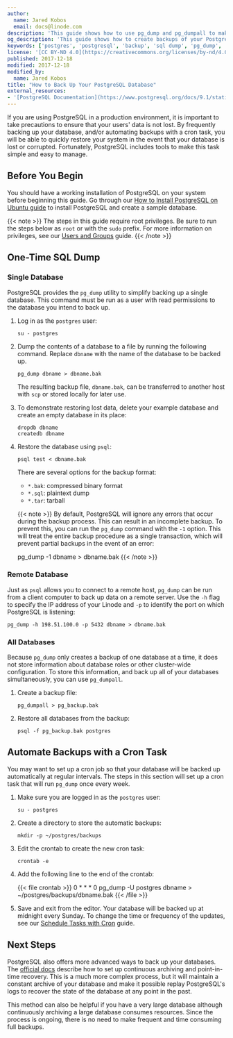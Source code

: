 ```yaml
---
author:
  name: Jared Kobos
  email: docs@linode.com
description: 'This guide shows how to use pg_dump and pg_dumpall to make backups of your PostgreSQL databases.'
og_description: 'This guide shows how to create backups of your PostgreSQL databases using pg_dump and use them to restore a lost or broken database.'
keywords: ['postgres', 'postgresql', 'backup', 'sql dump', 'pg_dump', 'psql']
license: '[CC BY-ND 4.0](https://creativecommons.org/licenses/by-nd/4.0)'
published: 2017-12-18
modified: 2017-12-18
modified_by:
  name: Jared Kobos
title: "How to Back Up Your PostgreSQL Database"
external_resources:
- '[PostgreSQL Documentation](https://www.postgresql.org/docs/9.1/static/)'
---
```


If you are using PostgreSQL in a production environment, it is important to take precautions to ensure that your users' data is not lost. By frequently backing up your database, and/or automating backups with a cron task, you will be able to quickly restore your system in the event that your database is lost or corrupted. Fortunately, PostgreSQL includes tools to make this task simple and easy to manage.

## Before You Begin

You should have a working installation of PostgreSQL on your system before beginning this guide. Go through our [How to Install PostgreSQL on Ubuntu guide](/docs/databases/postgresql/how-to-install-postgresql-on-ubuntu-16-04/) to install PostgreSQL and create a sample database.

{{< note >}}
The steps in this guide require root privileges. Be sure to run the steps below as `root` or with the `sudo` prefix. For more information on privileges, see our [Users and Groups](/docs/tools-reference/linux-users-and-groups/) guide.
{{< /note >}}

## One-Time SQL Dump

### Single Database

PostgreSQL provides the `pg_dump` utility to simplify backing up a single database. This command must be run as a user with read permissions to the database you intend to back up.

1.  Log in as the `postgres` user:

        su - postgres

2.  Dump the contents of a database to a file by running the following command. Replace `dbname` with the name of the database to be backed up.

        pg_dump dbname > dbname.bak

    The resulting backup file, `dbname.bak`, can be transferred to another host with `scp` or stored locally for later use.

3.  To demonstrate restoring lost data, delete your example database and create an empty database in its place:

        dropdb dbname
        createdb dbname

4.  Restore the database using `psql`:

        psql test < dbname.bak

    There are several options for the backup format:

     - `*.bak`: compressed binary format
     - `*.sql`: plaintext dump
     - `*.tar`: tarball

    {{< note >}}
By default, PostgreSQL will ignore any errors that occur during the backup process. This can result in an incomplete backup. To prevent this, you can run the `pg_dump` command with the `-1` option. This will treat the entire backup procedure as a single transaction, which will prevent partial backups in the event of an error:

    pg_dump -1 dbname > dbname.bak
{{< /note >}}

### Remote Database

Just as `psql` allows you to connect to a remote host, `pg_dump` can be run from a client computer to back up data on a remote server. Use the `-h` flag to specify the IP address of your Linode and `-p` to identify the port on which PostgreSQL is listening:

    pg_dump -h 198.51.100.0 -p 5432 dbname > dbname.bak

### All Databases

Because `pg_dump` only creates a backup of one database at a time, it does not store information about database roles or other cluster-wide configuration. To store this information, and back up all of your databases simultaneously, you can use `pg_dumpall`.

1.  Create a backup file:

        pg_dumpall > pg_backup.bak

2.  Restore all databases from the backup:

        psql -f pg_backup.bak postgres

## Automate Backups with a Cron Task

You may want to set up a cron job so that your database will be backed up automatically at regular intervals. The steps in this section will set up a cron task that will run `pg_dump` once every week.

1.  Make sure you are logged in as the `postgres` user:

        su - postgres

2.  Create a directory to store the automatic backups:

        mkdir -p ~/postgres/backups

3.  Edit the crontab to create the new cron task:

        crontab -e

4.  Add the following line to the end of the crontab:

    {{< file crontab >}}
0 * * * 0 pg_dump -U postgres dbname > ~/postgres/backups/dbname.bak
{{< /file >}}

5.  Save and exit from the editor. Your database will be backed up at midnight every Sunday. To change the time or frequency of the updates, see our [Schedule Tasks with Cron](/docs/tools-reference/tools/schedule-tasks-with-cron/) guide.

## Next Steps

PostgreSQL also offers more advanced ways to back up your databases. The [official docs](https://www.postgresql.org/docs/9.1/static/continuous-archiving.html) describe how to set up continuous archiving and point-in-time recovery. This is a much more complex process, but it will maintain a constant archive of your database and make it possible replay PostgreSQL's logs to recover the state of the database at any point in the past.

This method can also be helpful if you have a very large database although continuously archiving a large database consumes resources. Since the process is ongoing, there is no need to make frequent and time consuming full backups.

